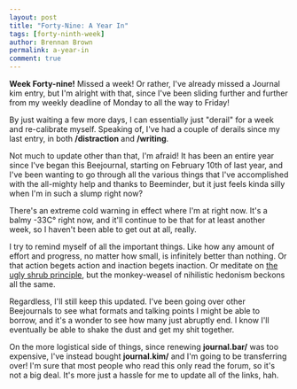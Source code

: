 ```yaml
---
layout: post
title: "Forty-Nine: A Year In"
tags: [forty-ninth-week]
author: Brennan Brown
permalink: a-year-in
comment: true
---
```


**Week Forty-nine!** Missed a week! Or rather, I've already missed a Journal kim entry, but I'm alright with that, since I've been sliding further and further from my weekly deadline of Monday to all the way to Friday! 

By just waiting a few more days, I can essentially just "derail" for a week and re-calibrate myself. Speaking of, I've had a couple of derails since my last entry, in both **/distraction** and **/writing**. 

Not much to update other than that, I'm afraid! It has been an entire year since I've began this Beejournal, starting on February 10th of last year, and I've been wanting to go through all the various things that I've accomplished with the all-mighty help and thanks to Beeminder, but it just feels kinda silly when I'm in such a slump right now?

There's an extreme cold warning in effect where I'm at right now. It's a balmy -33C° right now, and it'll continue to be that for at least another week, so I haven't been able to get out at all, really. 

I try to remind myself of all the important things. Like how any amount of effort and progress, no matter how small, is infinitely better than nothing. Or that action begets action and inaction begets inaction. Or meditate on [the ugly shrub principle](https://wandernotebook.com/how-to-start-off-2020-on-the-right-foot/), but the monkey-weasel of nihilistic hedonism beckons all the same. 

Regardless, I'll still keep this updated. I've been going over other Beejournals to see what formats and talking points I might be able to borrow, and it's a wonder to see how many just abruptly end. I know I'll eventually be able to shake the dust and get my shit together.

On the more logistical side of things, since renewing **journal.bar/** was too expensive, I've instead bought **journal.kim/** and I'm going to be transferring over! I'm sure that most people who read this only read the forum, so it's not a big deal. It's more just a hassle for me to update all of the links, hah.

